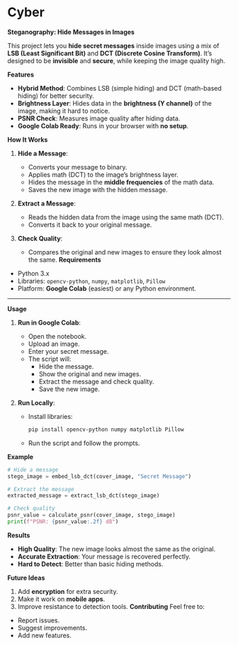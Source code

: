 # Cyber
**Steganography: Hide Messages in Images**

This project lets you **hide secret messages** inside images using a mix of **LSB (Least Significant Bit)** and **DCT (Discrete Cosine Transform)**. It’s designed to be **invisible** and **secure**, while keeping the image quality high.

**Features**
- **Hybrid Method**: Combines LSB (simple hiding) and DCT (math-based hiding) for better security.
- **Brightness Layer**: Hides data in the **brightness (Y channel)** of the image, making it hard to notice.
- **PSNR Check**: Measures image quality after hiding data.
- **Google Colab Ready**: Runs in your browser with **no setup**.

**How It Works**
1. **Hide a Message**:
   - Converts your message to binary.
   - Applies math (DCT) to the image’s brightness layer.
   - Hides the message in the **middle frequencies** of the math data.
   - Saves the new image with the hidden message.

2. **Extract a Message**:
   - Reads the hidden data from the image using the same math (DCT).
   - Converts it back to your original message.

3. **Check Quality**:
   - Compares the original and new images to ensure they look almost the same.
**Requirements**
- Python 3.x
- Libraries: `opencv-python`, `numpy`, `matplotlib`, `Pillow`
- Platform: **Google Colab** (easiest) or any Python environment.

---

**Usage**
1. **Run in Google Colab**:
   - Open the notebook.
   - Upload an image.
   - Enter your secret message.
   - The script will:
     - Hide the message.
     - Show the original and new images.
     - Extract the message and check quality.
     - Save the new image.

2. **Run Locally**:
   - Install libraries:
     ```bash
     pip install opencv-python numpy matplotlib Pillow
     ```
   - Run the script and follow the prompts.


**Example**
```python
# Hide a message
stego_image = embed_lsb_dct(cover_image, "Secret Message")

# Extract the message
extracted_message = extract_lsb_dct(stego_image)

# Check quality
psnr_value = calculate_psnr(cover_image, stego_image)
print(f"PSNR: {psnr_value:.2f} dB")
```
**Results**
- **High Quality**: The new image looks almost the same as the original.
- **Accurate Extraction**: Your message is recovered perfectly.
- **Hard to Detect**: Better than basic hiding methods.

**Future Ideas**
1. Add **encryption** for extra security.
2. Make it work on **mobile apps**.
3. Improve resistance to detection tools.
**Contributing**
Feel free to:
- Report issues.
- Suggest improvements.
- Add new features.
